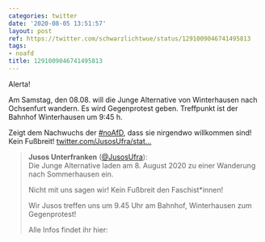 ```yaml
---
categories: twitter
date: '2020-08-05 13:51:57'
layout: post
ref: https://twitter.com/schwarzlichtwue/status/1291009046741495813
tags:
- noafd
title: 1291009046741495813
---
```

Alerta! 

Am Samstag, den 08.08. will die Junge Alternative von Winterhausen nach Ochsenfurt wandern. Es wird Gegenprotest geben. Treffpunkt ist der Bahnhof Winterhausen um 9:45 h. 

Zeigt dem Nachwuchs der [#noAfD](/t/noafd), dass sie nirgendwo willkommen sind! Kein Fußbreit! [twitter.com/JusosUfra/stat…](https://twitter.com/JusosUfra/status/1291005314490413062)
> <b>Jusos Unterfranken</b> ([@JusosUfra](https://twitter.com/JusosUfra)):  
>Die Junge Alternative laden am 8. August 2020 zu einer Wanderung nach Sommerhausen ein.  
>  
>Nicht mit uns sagen wir! Kein Fußbreit den Faschist\*innen!  
>  
>Wir Jusos treffen uns um 9.45 Uhr am Bahnhof, Winterhausen zum Gegenprotest!  
>  
>Alle Infos findet ihr hier:  
>  
>   


